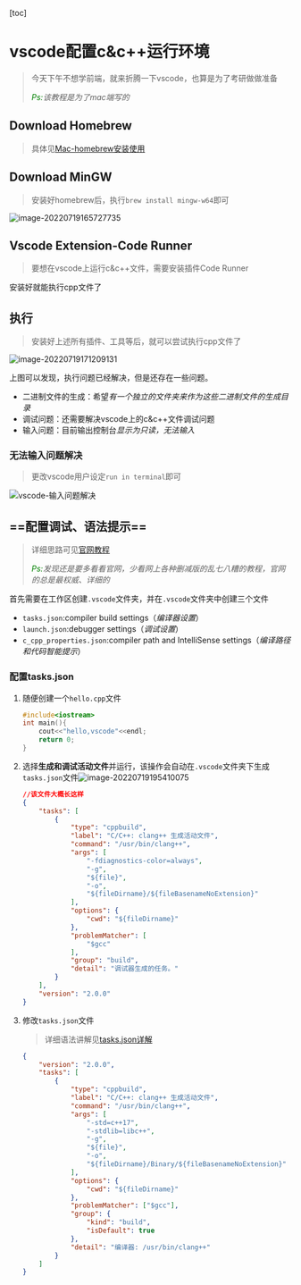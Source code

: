 [toc]

# vscode配置c&c++运行环境

> 今天下午不想学前端，就来折腾一下vscode，也算是为了考研做做准备
>
> *<font color="green">Ps:</font>该教程是为了mac端写的*

## Download Homebrew

> 具体见<a href="/Users/wwt13/Documents/Notes/Mac/Mac-homebrew安装使用.md">Mac-homebrew安装使用</a>

## Download MinGW

> 安装好homebrew后，执行`brew install mingw-w64`即可

![image-20220719165727735](/Users/wwt13/Documents/Notes/assets/image-20220719165727735.png)

## Vscode Extension-Code Runner

> 要想在vscode上运行c&c++文件，需要安装插件Code Runner

安装好就能执行cpp文件了

## 执行

> 安装好上述所有插件、工具等后，就可以尝试执行cpp文件了

![image-20220719171209131](/Users/wwt13/Documents/Notes/assets/image-20220719171209131.png)

上图可以发现，执行问题已经解决，但是还存在一些问题。

- 二进制文件的生成：希望*有一个独立的文件夹来作为这些二进制文件的生成目录*
- 调试问题：还需要解决vscode上的c&c++文件调试问题
- 输入问题：目前输出控制台*显示为只读，无法输入*

### 无法输入问题解决

> 更改vscode用户设定`run in terminal`即可

![vscode-输入问题解决](/Users/wwt13/Documents/Notes/assets/vscode-输入问题解决.gif)

## ==配置调试、语法提示==

> 详细思路可见[官网教程](https://code.visualstudio.com/docs/cpp/config-clang-mac#_prerequisites)
>
> *<font color="green">Ps:</font>发现还是要多看看官网，少看网上各种删减版的乱七八糟的教程，官网的总是最权威、详细的*

首先需要在工作区创建`.vscode`文件夹，并在`.vscode`文件夹中创建三个文件

- `tasks.json`:compiler build settings（*编译器设置*）
- `launch.json`:debugger settings（*调试设置*）
- `c_cpp_properties.json`:compiler path and IntelliSense settings（*编译路径和代码智能提示*）

### 配置tasks.json

1. 随便创建一个`hello.cpp`文件

   ```cpp
   #include<iostream>
   int main(){
       cout<<"hello,vscode"<<endl;
       return 0;
   }
   ```

2. 选择**生成和调试活动文件**并运行，该操作会自动在`.vscode`文件夹下生成`tasks.json`文件![image-20220719195410075](/Users/wwt13/Documents/Notes/assets/image-20220719195410075.png)

   ```json
   //该文件大概长这样
   {
       "tasks": [
           {
               "type": "cppbuild",
               "label": "C/C++: clang++ 生成活动文件",
               "command": "/usr/bin/clang++",
               "args": [
                   "-fdiagnostics-color=always",
                   "-g",
                   "${file}",
                   "-o",
                   "${fileDirname}/${fileBasenameNoExtension}"
               ],
               "options": {
                   "cwd": "${fileDirname}"
               },
               "problemMatcher": [
                   "$gcc"
               ],
               "group": "build",
               "detail": "调试器生成的任务。"
           }
       ],
       "version": "2.0.0"
   }
   ```

3. 修改`tasks.json`文件

   > 详细语法讲解见<a href="./tasks.json详解.md">tasks.json详解</a>

   ```json
   {
       "version": "2.0.0",
       "tasks": [
           {
               "type": "cppbuild",
               "label": "C/C++: clang++ 生成活动文件",
               "command": "/usr/bin/clang++",
               "args": [
                   "-std=c++17",
                   "-stdlib=libc++",
                   "-g",
                   "${file}",
                   "-o",
                   "${fileDirname}/Binary/${fileBasenameNoExtension}"
               ],
               "options": {
                   "cwd": "${fileDirname}"
               },
               "problemMatcher": ["$gcc"],
               "group": {
                   "kind": "build",
                   "isDefault": true
               },
               "detail": "编译器: /usr/bin/clang++"
           }
       ]
   }
   ```

   